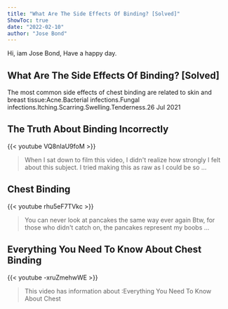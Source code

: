 ```yaml
---
title: "What Are The Side Effects Of Binding? [Solved]"
ShowToc: true 
date: "2022-02-10"
author: "Jose Bond" 
---
```


Hi, iam Jose Bond, Have a happy day.
## What Are The Side Effects Of Binding? [Solved]
The most common side effects of chest binding are related to skin and breast tissue:Acne.Bacterial infections.Fungal infections.Itching.Scarring.Swelling.Tenderness.26 Jul 2021

## The Truth About Binding Incorrectly
{{< youtube VQ8nIaU9foM >}}
>When I sat down to film this video, I didn't realize how strongly I felt about this subject. I tried making this as raw as I could be so ...

## Chest Binding
{{< youtube rhu5eF7TVkc >}}
>You can never look at pancakes the same way ever again Btw, for those who didn't catch on, the pancakes represent my boobs ...

## Everything You Need To Know About Chest Binding
{{< youtube -xruZmehwWE >}}
>This video has information about :Everything You Need To Know About Chest 

